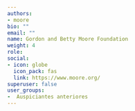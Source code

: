 ```yaml
---
authors:
- moore
bio: ""
email: ""
name: Gordon and Betty Moore Foundation
weight: 4
role: 
social:
- icon: globe
  icon_pack: fas
  link: https://www.moore.org/
superuser: false
user_groups:
-  Auspiciantes anteriores
---
```


